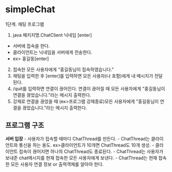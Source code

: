 <h1>simpleChat</h1>

1단계. 채팅 프로그램

1. java 패키지명.ChatClient 닉네임 [enter]
- 서버에 접속을 한다.
- 클라이언트는 닉네임을 서버에게 전송한다.
- ex> 홍길동[enter]
2. 접속한 모든 사용자에게 "홍길동님이 접속하였습니다."
3. 채팅을 입력한 후 [enter]를 입력하면 모든 사용자(나 포함)에게 내 메시지가 전달된다.
4. /quit를 입력하면 연결이 끊어진다. 연결이 끊어질 때 모든 사용자에게 "홍길동님이 연결을 끊었습니다."라는 메시지 출력한다.
5. 강제로 연결을 끊었을 때 (ex>프로그램 강제종료)모든 사용자에게 "홍길동님이 연결을 끊었습니다."라는 메시지 출력한다.


<h2>프로그램 구조</h2>
<b>서버 입장</b>
- 사용자가 접속할 때마다 ChatThread를 만든다. 
- ChatThread는 클라이언트와 통신을 하는 용도. 
ex>클라이언트가 10개면 ChatThread도 10개 생성.
- 클라이언트 접속이 끊어지면 하나의 ChatThread도 종료된다.
- ChatThread는 사용자가 보내준 chat메시지를 현재 접속한 모든 사용자에게 보낸다.
- ChatThread는 현재 접속한 모든 사용자 연결 정보 or 출력객체를 알아야 한다.

